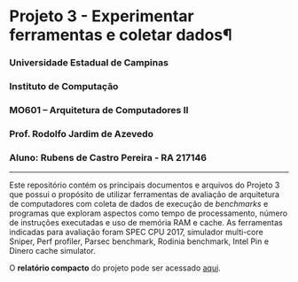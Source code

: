 # Projeto 3 - Experimentar ferramentas e coletar dados¶

### Universidade Estadual de Campinas

### Instituto de Computação

### MO601 – Arquitetura de Computadores II

### Prof. Rodolfo Jardim de Azevedo

### Aluno: Rubens de Castro Pereira - RA 217146

___

Este repositório contém os principais documentos e arquivos  do Projeto 3 que possui  o propósito de utilizar ferramentas de avaliação de arquitetura de computadores com coleta de dados de execução de _benchmarks_ e programas que exploram aspectos como tempo de processamento, número de instruções executadas e uso de memória RAM e cache. As ferramentas indicadas para avaliação foram SPEC CPU 2017, simulador multi-core Sniper, Perf profiler, Parsec benchmark, Rodinia benchmark, Intel Pin e Dinero cache simulator.

O **relatório compacto** do projeto pode ser acessado [aqui](https://github.com/rubenscp/RCP-MO601-Project-03/blob/main/Projeto%2003%20-%20Relat%C3%B3rio%20-%20Rubens%20de%20Castro%20Pereira.pdf).
